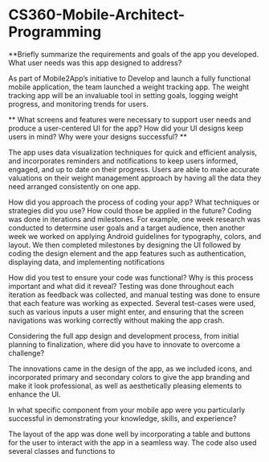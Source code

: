 # CS360-Mobile-Architect-Programming

**Briefly summarize the requirements and goals of the app you developed. What user needs was this app designed to address?  

As part of Mobile2App’s initiative to Develop and launch a fully functional mobile application, the team launched a weight tracking app. The weight tracking app will be an invaluable tool in setting goals, logging weight progress, and monitoring trends for users. 

** What screens and features were necessary to support user needs and produce a user-centered UI for the app? How did your UI designs keep users in mind? Why were your designs successful? **

The app uses data visualization techniques for quick and efficient analysis, and incorporates reminders and notifications to keep users informed, engaged, and up to date on their progress. Users are able to make accurate valuations on their weight management approach by having all the data they need arranged consistently on one app.


How did you approach the process of coding your app? What techniques or strategies did you use? How could those be applied in the future?
Coding was done in iterations and milestones. For example, one week research was conducted to determine user goals and a target audience, then another week we worked on applying Android guidelines for typography, colors, and layout. We then completed milestones by designing the UI followed by coding the design element and the app features such as authentication, displaying data, and implementing notifications

How did you test to ensure your code was functional? Why is this process important and what did it reveal?
Testing was done throughout each iteration as feedback was collected, and manual testing was done to ensure that each feature was working as expected. Several test-cases were used, such as various inputs a user might enter, and ensuring that the screen navigations was working correctly without making the app crash.

Considering the full app design and development process, from initial planning to finalization, where did you have to innovate to overcome a challenge?

The innovations came in the design of the app, as we included icons, and incorporated primary and secondary colors to give the app branding and make it look professional, as well as aesthetically pleasing elements to enhance the UI.

In what specific component from your mobile app were you particularly successful in demonstrating your knowledge, skills, and experience?

The layout of the app was done well by incorporating a table and buttons for the user to interact with the app in a seamless way. The code also used several classes and functions to 
